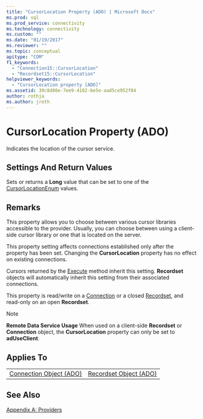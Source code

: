 ```yaml
---
title: "CursorLocation Property (ADO) | Microsoft Docs"
ms.prod: sql
ms.prod_service: connectivity
ms.technology: connectivity
ms.custom: ""
ms.date: "01/19/2017"
ms.reviewer: ""
ms.topic: conceptual
apitype: "COM"
f1_keywords: 
  - "Connection15::CursorLocation"
  - "Recordset15::CursorLocation"
helpviewer_keywords: 
  - "CursorLocation property [ADO]"
ms.assetid: 39c8d86e-7ee9-4182-be5e-aad5ce952f84
author: rothja
ms.author: jroth
---
```

# CursorLocation Property (ADO)
Indicates the location of the cursor service.  
  
## Settings And Return Values  
 Sets or returns a **Long** value that can be set to one of the [CursorLocationEnum](../../../ado/reference/ado-api/cursorlocationenum.md) values.  
  
## Remarks  
 This property allows you to choose between various cursor libraries accessible to the provider. Usually, you can choose between using a client-side cursor library or one that is located on the server.  
  
 This property setting affects connections established only after the property has been set. Changing the **CursorLocation** property has no effect on existing connections.  
  
 Cursors returned by the [Execute](../../../ado/reference/ado-api/execute-method-ado-connection.md) method inherit this setting. **Recordset** objects will automatically inherit this setting from their associated connections.  
  
 This property is read/write on a [Connection](../../../ado/reference/ado-api/connection-object-ado.md) or a closed [Recordset](../../../ado/reference/ado-api/recordset-object-ado.md), and read-only on an open **Recordset**.  
  
> [!NOTE]
>  **Remote Data Service Usage** When used on a client-side **Recordset** or **Connection** object, the **CursorLocation** property can only be set to **adUseClient**.  
  
## Applies To  
  
|||  
|-|-|  
|[Connection Object (ADO)](../../../ado/reference/ado-api/connection-object-ado.md)|[Recordset Object (ADO)](../../../ado/reference/ado-api/recordset-object-ado.md)|  
  
## See Also  
 [Appendix A: Providers](../../../ado/guide/appendixes/appendix-a-providers.md)
